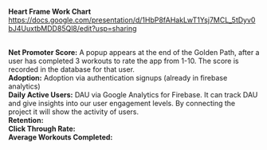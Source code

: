 **Heart Frame Work Chart**
<br>https://docs.google.com/presentation/d/1HbP8fAHakLwT1Ysj7MCL_5tDyv0bJ4UuxtbMDD85Ql8/edit?usp=sharing

<br> **Net Promoter Score:** A popup appears at the end of the Golden Path, after a user has completed 3 workouts to rate the app from 1-10. The score is recorded in the database for that user.
<br> **Adoption:** Adoption via authentication signups (already in firebase analytics)
<br> **Daily Active Users:** DAU via Google Analytics for Firebase. It can track DAU and give insights into our user engagement levels. By connecting the project it will show the activity of users. 
<br> **Retention:**
<br> **Click Through Rate:**
<br> **Average Workouts Completed:**
